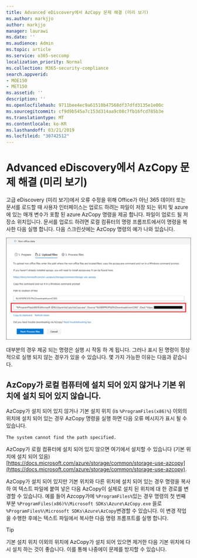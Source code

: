 ```yaml
---
title: Advanced eDiscovery에서 AzCopy 문제 해결 (미리 보기)
ms.author: markjjo
author: markjjo
manager: laurawi
ms.date: ''
ms.audience: Admin
ms.topic: article
ms.service: o365-seccomp
localization_priority: Normal
ms.collection: M365-security-compliance
search.appverid:
- MOE150
- MET150
ms.assetid: ''
description: ''
ms.openlocfilehash: 9711bee4ec9a61510b47568df37dfd3135e1e00c
ms.sourcegitcommit: cf9d9b545a7c153d314aa9c08c7fb16fcd785b3e
ms.translationtype: MT
ms.contentlocale: ko-KR
ms.lasthandoff: 03/21/2019
ms.locfileid: "30742512"
---
```

# <a name="troubleshoot-azcopy-in-advanced-ediscovery-preview"></a>Advanced eDiscovery에서 AzCopy 문제 해결 (미리 보기)

고급 eDiscovery (미리 보기)에서 오류 수정을 위해 Office가 아닌 365 데이터 또는 문서를 로드할 때 사용자 인터페이스는 업로드 하려는 파일이 저장 되는 위치 및 azure에 있는 매개 변수가 포함 된 azure AzCopy 명령을 제공 합니다. 파일이 업로드 될 저장소 위치입니다. 문서를 업로드 하려면 로컬 컴퓨터의 명령 프롬프트에서이 명령을 복사한 다음 실행 합니다.  다음 스크린샷에는 AzCopy 명령의 예가 나와 있습니다.

![Office 이외의 365 파일 업로드](../media/46ba68f6-af11-4e70-bb91-5fc7973516e3.png)

대부분의 경우 제공 되는 명령은 실행 시 작동 하 게 됩니다. 그러나 표시 된 명령이 정상적으로 실행 되지 않는 경우가 있을 수 있습니다. 몇 가지 가능한 이유는 다음과 같습니다.

## <a name="azcopy-isnt-installed-on-the-local-computer-or-its-not-installed-in-the-default-location"></a>AzCopy가 로컬 컴퓨터에 설치 되어 있지 않거나 기본 위치에 설치 되어 있지 않습니다.

AzCopy가 설치 되어 있지 않거나 기본 설치 위치 (is `%ProgramFiles(x86)%`) 이외의 위치에 설치 되어 있는 경우 AzCopy 명령을 실행 하면 다음 오류 메시지가 표시 될 수 있습니다.

    The system cannot find the path specified.

AzCopy가 로컬 컴퓨터에 설치 되어 있지 않으면 여기에서 설치할 수 있습니다 (기본 위치에 설치 되어 있음) [https://docs.microsoft.com/azure/storage/common/storage-use-azcopy](https://docs.microsoft.com/azure/storage/common/storage-use-azcopy).


AzCopy가 설치 되어 있지만 기본 위치와 다른 위치에 설치 되어 있는 경우 명령을 복사 하 여 텍스트 파일에 붙여 넣은 다음 AzCopy이 실제로 설치 된 위치에 대 한 경로를 변경할 수 있습니다. 예를 들어 Azcopy가에 `%ProgramFiles%`있는 경우 명령의 첫 번째 부분 `%ProgramFiles(x86)%\Microsoft SDKs\Azure\AzCopy.exe` 을로 `%ProgramFiles%\Microsoft SDKs\Azure\AzCopy`변경할 수 있습니다. 이 변경 작업을 수행한 후에는 텍스트 파일에서 복사한 다음 명령 프롬프트를 실행 합니다.

> [!TIP]
> 기본 설치 위치 이외의 위치에 AzCopy가 설치 되어 있으면 제거한 다음 기본 위치에 다시 설치 하는 것이 좋습니다. 이를 통해 나중에이 문제를 방지할 수 있습니다.